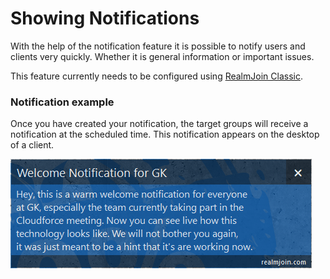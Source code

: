 # Showing Notifications

With the help of the notification feature it is possible to notify users and clients very quickly. Whether it is general information or important issues.

This feature currently needs to be configured using [RealmJoin Classic](https://realmjoin-web.azurewebsites.net).&#x20;

### Notification example

Once you have created your notification, the target groups will receive a notification at the scheduled time. This notification appears on the desktop of a client.

![](<../.gitbook/assets/image (24).png>)
